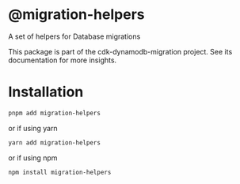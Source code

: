 # @migration-helpers

A set of helpers for Database migrations

This package is part of the cdk-dynamodb-migration project. See its documentation for more insights.

# Installation

```bash
pnpm add migration-helpers
```

or if using yarn

```bash
yarn add migration-helpers
```

or if using npm

```bash
npm install migration-helpers
```
